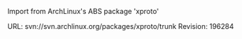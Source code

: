 Import from ArchLinux's ABS package 'xproto'

URL: svn://svn.archlinux.org/packages/xproto/trunk
Revision: 196284

